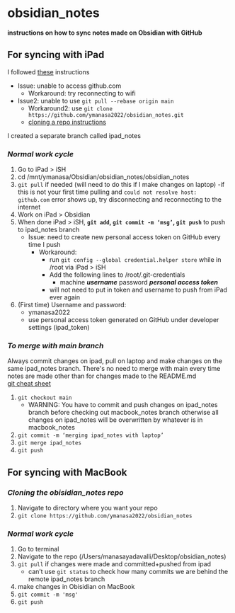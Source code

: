 # obsidian_notes
**instructions on how to sync notes made on Obsidian with GitHub**

## **For syncing with iPad**
I followed [these](https://gist.github.com/DannyQuah/f686c0e43b741468e12515cd79017489) instructions 
- Issue: unable to access github.com 
	- Workaround: try reconnecting to wifi
- Issue2: unable to use `git pull --rebase origin main`
	- Workaround2: use `git clone https://github.com/ymanasa2022/obsidian_notes.git` 
	- [cloning a repo instructions](https://docs.github.com/en/repositories/creating-and-managing-repositories/cloning-a-repository)

I created a separate branch called ipad_notes
### *Normal work cycle* 
1. Go to iPad > iSH
2. cd /mnt/ymanasa/Obsidian/obsidian_notes/obsidian_notes
3. `git pull` if needed (will need to do this if I make changes on laptop)
	-if this is not your first time pulling and `could not resolve host: github.com` error shows up, try disconnecting and reconnecting to the internet 
5. Work on iPad > Obsidian 
6. When done iPad > iSH, **`git add`, `git commit -m ‘msg’`, `git push`** to push to ipad_notes branch 
	- Issue: need to create new personal access token on GitHub every time I push
		- Workaround: 
			- run `git config --global credential.helper store` while in /root via iPad > iSH 
			- Add the following lines to /root/.git-credentials 
				- machine ***username*** 
				   password ***personal access token*** 
			- will not need to put in token and username to push from iPad ever again 
1. (First time) Username and password:
	- ymanasa2022
	- use personal access token generated on GitHub under developer settings (ipad_token)
	
### *To merge with main branch*
Always commit changes on ipad, pull on laptop and make changes on the same ipad_notes branch. There's no need to merge with main every time notes are made other than for changes made to the README.md  
[git cheat sheet](https://education.github.com/git-cheat-sheet-education.pdf)
1.  `git checkout main`
	- WARNING: You have to commit and push changes on ipad_notes branch before checking out macbook_notes branch otherwise all changes on ipad_notes will be overwritten by whatever is in macbook_notes 
2. `git commit -m ‘merging ipad_notes with laptop’ `
3. `git merge ipad_notes`
4. `git push`

## For syncing with MacBook 
### ***Cloning the obisidian_notes repo*** 
1. Navigate to directory where you want your repo 
2. `git clone https://github.com/ymanasa2022/obsidian_notes`

### *Normal work cycle* 
1. Go to terminal
2. Navigate to the repo (/Users/manasayadavalli/Desktop/obsidian_notes)
3. `git pull` if changes were made and committed+pushed from ipad 
	- can’t use `git status` to check how many commits we are behind the remote ipad_notes branch 
4. make changes in Obisidian on MacBook
5. `git commit -m 'msg'`
6. `git push`